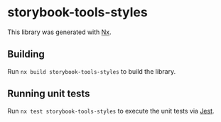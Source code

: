 # storybook-tools-styles

This library was generated with [Nx](https://nx.dev).

## Building

Run `nx build storybook-tools-styles` to build the library.

## Running unit tests

Run `nx test storybook-tools-styles` to execute the unit tests via [Jest](https://jestjs.io).

